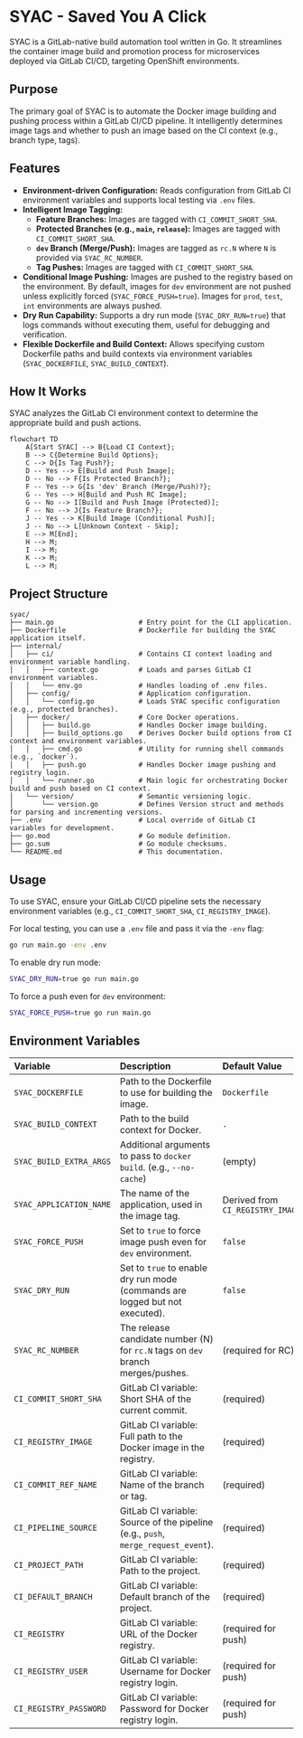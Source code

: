 # SYAC - Saved You A Click

SYAC is a GitLab-native build automation tool written in Go. It streamlines the container image build and promotion process for microservices deployed via GitLab CI/CD, targeting OpenShift environments.

## Purpose

The primary goal of SYAC is to automate the Docker image building and pushing process within a GitLab CI/CD pipeline. It intelligently determines image tags and whether to push an image based on the CI context (e.g., branch type, tags).

## Features

-   **Environment-driven Configuration:** Reads configuration from GitLab CI environment variables and supports local testing via `.env` files.
-   **Intelligent Image Tagging:**
    -   **Feature Branches:** Images are tagged with `CI_COMMIT_SHORT_SHA`.
    -   **Protected Branches (e.g., `main`, `release`):** Images are tagged with `CI_COMMIT_SHORT_SHA`.
    -   **`dev` Branch (Merge/Push):** Images are tagged as `rc.N` where `N` is provided via `SYAC_RC_NUMBER`.
    -   **Tag Pushes:** Images are tagged with `CI_COMMIT_SHORT_SHA`.
-   **Conditional Image Pushing:** Images are pushed to the registry based on the environment. By default, images for `dev` environment are not pushed unless explicitly forced (`SYAC_FORCE_PUSH=true`). Images for `prod`, `test`, `int` environments are always pushed.
-   **Dry Run Capability:** Supports a dry run mode (`SYAC_DRY_RUN=true`) that logs commands without executing them, useful for debugging and verification.
-   **Flexible Dockerfile and Build Context:** Allows specifying custom Dockerfile paths and build contexts via environment variables (`SYAC_DOCKERFILE`, `SYAC_BUILD_CONTEXT`).

## How It Works

SYAC analyzes the GitLab CI environment context to determine the appropriate build and push actions.

```mermaid
flowchart TD
    A[Start SYAC] --> B{Load CI Context};
    B --> C{Determine Build Options};
    C --> D{Is Tag Push?};
    D -- Yes --> E[Build and Push Image];
    D -- No --> F{Is Protected Branch?};
    F -- Yes --> G{Is 'dev' Branch (Merge/Push)?};
    G -- Yes --> H[Build and Push RC Image];
    G -- No --> I[Build and Push Image (Protected)];
    F -- No --> J{Is Feature Branch?};
    J -- Yes --> K[Build Image (Conditional Push)];
    J -- No --> L[Unknown Context - Skip];
    E --> M[End];
    H --> M;
    I --> M;
    K --> M;
    L --> M;
```

## Project Structure

```plaintext
syac/
├── main.go                     # Entry point for the CLI application.
├── Dockerfile                  # Dockerfile for building the SYAC application itself.
├── internal/
│   ├── ci/                     # Contains CI context loading and environment variable handling.
│   │   ├── context.go          # Loads and parses GitLab CI environment variables.
│   │   └── env.go              # Handles loading of .env files.
│   ├── config/                 # Application configuration.
│   │   └── config.go           # Loads SYAC specific configuration (e.g., protected branches).
│   ├── docker/                 # Core Docker operations.
│   │   ├── build.go            # Handles Docker image building.
│   │   ├── build_options.go    # Derives Docker build options from CI context and environment variables.
│   │   ├── cmd.go              # Utility for running shell commands (e.g., `docker`).
│   │   ├── push.go             # Handles Docker image pushing and registry login.
│   │   └── runner.go           # Main logic for orchestrating Docker build and push based on CI context.
│   └── version/                # Semantic versioning logic.
│       └── version.go          # Defines Version struct and methods for parsing and incrementing versions.
├── .env                        # Local override of GitLab CI variables for development.
├── go.mod                      # Go module definition.
├── go.sum                      # Go module checksums.
└── README.md                   # This documentation.
```

## Usage

To use SYAC, ensure your GitLab CI/CD pipeline sets the necessary environment variables (e.g., `CI_COMMIT_SHORT_SHA`, `CI_REGISTRY_IMAGE`).

For local testing, you can use a `.env` file and pass it via the `-env` flag:

```bash
go run main.go -env .env
```

To enable dry run mode:

```bash
SYAC_DRY_RUN=true go run main.go
```

To force a push even for `dev` environment:

```bash
SYAC_FORCE_PUSH=true go run main.go
```

## Environment Variables

| Variable              | Description                                                                 | Default Value |
| :-------------------- | :-------------------------------------------------------------------------- | :------------ |
| `SYAC_DOCKERFILE`     | Path to the Dockerfile to use for building the image.                       | `Dockerfile`  |
| `SYAC_BUILD_CONTEXT`  | Path to the build context for Docker.                                       | `.`           |
| `SYAC_BUILD_EXTRA_ARGS` | Additional arguments to pass to `docker build`. (e.g., `--no-cache`)      | (empty)       |
| `SYAC_APPLICATION_NAME` | The name of the application, used in the image tag.                         | Derived from `CI_REGISTRY_IMAGE` |
| `SYAC_FORCE_PUSH`     | Set to `true` to force image push even for `dev` environment.               | `false`       |
| `SYAC_DRY_RUN`        | Set to `true` to enable dry run mode (commands are logged but not executed).| `false`       |
| `SYAC_RC_NUMBER`      | The release candidate number (N) for `rc.N` tags on `dev` branch merges/pushes. | (required for RC) |
| `CI_COMMIT_SHORT_SHA` | GitLab CI variable: Short SHA of the current commit.                        | (required)    |
| `CI_REGISTRY_IMAGE`   | GitLab CI variable: Full path to the Docker image in the registry.          | (required)    |
| `CI_COMMIT_REF_NAME`  | GitLab CI variable: Name of the branch or tag.                              | (required)    |
| `CI_PIPELINE_SOURCE`  | GitLab CI variable: Source of the pipeline (e.g., `push`, `merge_request_event`). | (required)    |
| `CI_PROJECT_PATH`     | GitLab CI variable: Path to the project.                                    | (required)    |
| `CI_DEFAULT_BRANCH`   | GitLab CI variable: Default branch of the project.                          | (required)    |
| `CI_REGISTRY`         | GitLab CI variable: URL of the Docker registry.                             | (required for push) |
| `CI_REGISTRY_USER`    | GitLab CI variable: Username for Docker registry login.                     | (required for push) |
| `CI_REGISTRY_PASSWORD`| GitLab CI variable: Password for Docker registry login.                     | (required for push) |